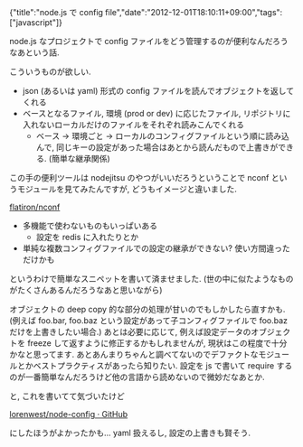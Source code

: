 {"title":"node.js で config file","date":"2012-12-01T18:10:11+09:00","tags":["javascript"]}

node.js なプロジェクトで config ファイルをどう管理するのが便利なんだろうなあという話.

こういうものが欲しい.

- json (あるいは yaml) 形式の config ファイルを読んでオブジェクトを返してくれる
- ベースとなるファイル, 環境 (prod or dev) に応じたファイル, リポジトリに入れないローカルだけのファイルをそれぞれ読みこんでくれる
  - ベース -> 環境ごと -> ローカルのコンフィグファイルという順に読み込んで, 同じキーの設定があった場合はあとから読んだもので上書きができる. (簡単な継承関係)

この手の便利ツールは nodejitsu のやつがいいだろうということで nconf というモジュールを見てみたんですが, どうもイメージと違いました.

[flatiron/nconf](https://github.com/flatiron/nconf)

- 多機能で使わないものもいっぱいある
  - 設定を redis に入れたりとか
- 単純な複数コンフィグファイルでの設定の継承ができない? 使い方間違っただけかも

というわけで簡単なスニペットを書いて済ませました. (世の中に似たようなものがたくさんあるんだろうなあと思いながら)

<script src="https://gist.github.com/4181085.js?file=conf.js"></script>

オブジェクトの deep copy 的な部分の処理が甘いのでもしかしたら直すかも. (例えば foo.bar, foo.baz という設定があって子コンフィグファイルで foo.baz だけを上書きしたい場合.) あとは必要に応じて, 例えば設定データのオブジェクトを freeze して返すように修正するかもしれませんが, 現状はこの程度で十分かなと思ってます. あとあんまりちゃんと調べてないのでデファクトなモジュールとかベストプラクティスがあったら知りたい. 設定を js で書いて require するのが一番簡単なんだろうけど他の言語から読めないので微妙だなあとか.

と, これを書いてて気づいたけど

[lorenwest/node-config · GitHub](https://github.com/lorenwest/node-config)

にしたほうがよかったかも... yaml 扱えるし, 設定の上書きも賢そう.
